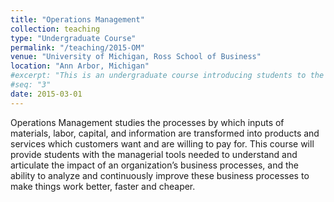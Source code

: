 ```yaml
---
title: "Operations Management"
collection: teaching
type: "Undergraduate Course"
permalink: "/teaching/2015-OM"
venue: "University of Michigan, Ross School of Business"
location: "Ann Arbor, Michigan"
#excerpt: "This is an undergraduate course introducing students to the basics of Operations Management."
#seq: "3"
date: 2015-03-01
---
```


Operations Management studies the processes by which inputs of materials, labor, capital, and information are transformed into products and services which customers want and are willing to pay for. This course will provide students with the managerial tools needed to understand and articulate the impact of an organization’s business processes, and the ability to analyze and continuously improve these business processes to make things work better, faster and cheaper.